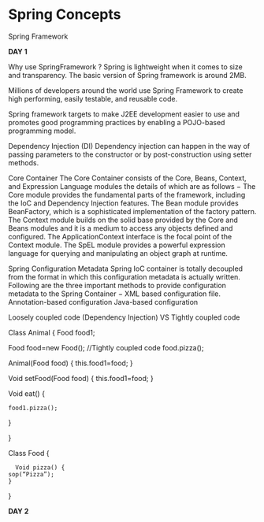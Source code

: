 # Spring Concepts
Spring Framework


**DAY 1**


Why use SpringFramework ?
Spring is lightweight when it comes to size and transparency. The basic version of Spring framework is around 2MB.

Millions of developers around the world use Spring Framework to create high performing, easily testable, and reusable code.

 Spring framework targets to make J2EE development easier to use and promotes good programming practices by enabling a POJO-based programming model.


Dependency Injection (DI)
Dependency injection can happen in the way of passing parameters to the constructor or by post-construction using setter methods.


Core Container
The Core Container consists of the Core, Beans, Context, and Expression Language modules the details of which are as follows −
The Core module provides the fundamental parts of the framework, including the IoC and Dependency Injection features.
The Bean module provides BeanFactory, which is a sophisticated implementation of the factory pattern.
The Context module builds on the solid base provided by the Core and Beans modules and it is a medium to access any objects defined and configured. The ApplicationContext interface is the focal point of the Context module.
The SpEL module provides a powerful expression language for querying and manipulating an object graph at runtime.


Spring Configuration Metadata
Spring IoC container is totally decoupled from the format in which this configuration metadata is actually written. Following are the three important methods to provide configuration metadata to the Spring Container −
XML based configuration file.
Annotation-based configuration
Java-based configuration





Loosely coupled code (Dependency Injection) VS Tightly coupled code 

Class Animal {
Food food1;

Food food=new Food();    //Tightly coupled code
food.pizza();


Animal(Food food) {
this.food1=food;
}

Void setFood(Food food) {
this.food1=food;
}

Void eat() {

	food1.pizza();
}

}

Class Food {

      Void pizza() {
	sop(“Pizza”);
	}
}

**DAY 2**



